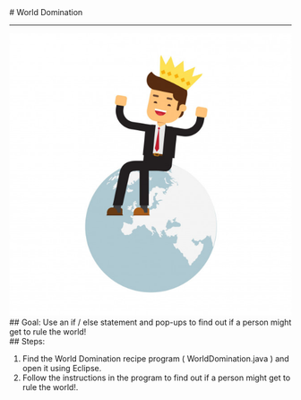 
 <div id="recipeLeftColumn">
  # World Domination
  <hr/>
  <img alt="world domination image" src="./worldDomination.jpg"/>
  <div id="recipeGoal">
   ## Goal:
   Use an if / else statement and pop-ups to find out if a person might get to rule the world!
  </div>
 </div>
 <div id="recipeRightColumn">
  <div id="recipeSteps">
   ## Steps:
   <ol id="stepList">
    <li>
     Find the World Domination recipe program ( WorldDomination.java ) and open it using Eclipse.
    </li>
    <li>
     Follow the instructions in the program to find out if a person might get to rule the world!.
    </li>
   </ol>
  </div>
 </div>

